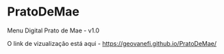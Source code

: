 # PratoDeMae
 Menu Digital Prato de Mae - v1.0

O link de vizualização está aqui - https://geovanefi.github.io/PratoDeMae/
